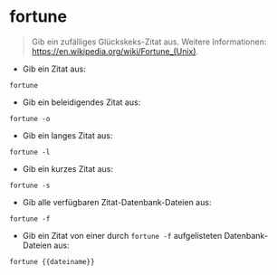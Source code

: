 # fortune

> Gib ein zufälliges Glückskeks-Zitat aus.
> Weitere Informationen: <https://en.wikipedia.org/wiki/Fortune_(Unix)>.

- Gib ein Zitat aus:

`fortune`

- Gib ein beleidigendes Zitat aus:

`fortune -o`

- Gib ein langes Zitat aus:

`fortune -l`

- Gib ein kurzes Zitat aus:

`fortune -s`

- Gib alle verfügbaren Zitat-Datenbank-Dateien aus:

`fortune -f`

- Gib ein Zitat von einer durch `fortune -f` aufgelisteten Datenbank-Dateien aus:

`fortune {{dateiname}}`
